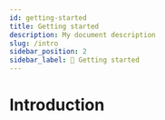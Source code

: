```yaml
---
id: getting-started
title: Getting started
description: My document description
slug: /intro
sidebar_position: 2
sidebar_label: 🚀 Getting started 
---
```


# Introduction